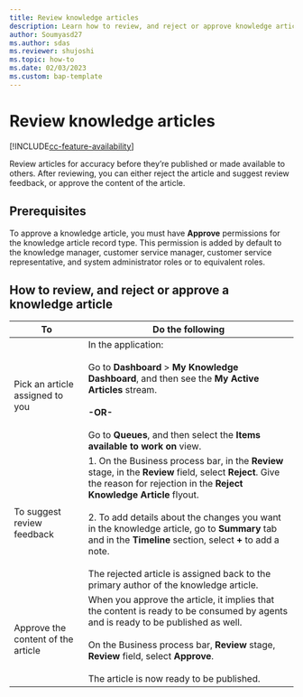 ```yaml
---
title: Review knowledge articles 
description: Learn how to review, and reject or approve knowledge articles. 
author: Soumyasd27
ms.author: sdas
ms.reviewer: shujoshi
ms.topic: how-to
ms.date: 02/03/2023
ms.custom: bap-template
---
```


# Review knowledge articles

[!INCLUDE[cc-feature-availability](../../includes/cc-feature-availability.md)]


Review articles for accuracy before they’re published or made available to others. After reviewing, you can either reject the article and suggest review feedback, or approve the content of the article.

## Prerequisites

To approve a knowledge article, you must have **Approve** permissions for the knowledge article record type. This permission is added by default to the knowledge manager, customer service manager, customer service representative, and system administrator roles or to equivalent roles.

## How to review, and reject or approve a knowledge article

|To|Do the following|  
|--------|-------------|  
|Pick an article assigned to you|In the application: <br /><br /> Go to **Dashboard** > **My Knowledge Dashboard**, and then see the **My Active Articles** stream.<br /><br /> **-OR-**<br /><br /> Go to **Queues**, and then select the **Items available to work on** view.|  
|To suggest review feedback|1.  On the Business process bar, in the **Review** stage, in the **Review** field, select **Reject**. Give the reason for rejection in the **Reject Knowledge Article** flyout. <br /><br />2.  To add details about the changes you want in the knowledge article, go to **Summary** tab and in the **Timeline** section, select **+** to add a note.<br /><br /> The rejected article is  assigned back to the primary author of the knowledge article.|  
|Approve the content of the article|When you approve the article, it implies that the content is ready to be consumed by agents and is ready to be published as well.<br /><br /> On the Business process bar, **Review** stage, **Review** field, select **Approve**.<br /><br /> The article is now ready to be published.|